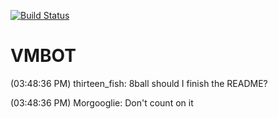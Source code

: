 [![Build Status](https://travis-ci.org/vmbot.svg?branch=master)](https://travis-ci.org/vmbot)

# VMBOT

(03:48:36 PM) thirteen_fish: 8ball should I finish the README?

(03:48:36 PM) Morgooglie: Don't count on it
